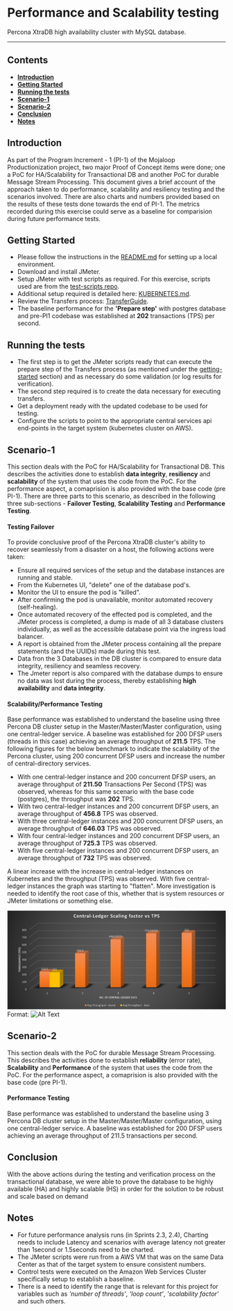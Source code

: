 # Performance and Scalability testing
Percona XtraDB high availability cluster with MySQL database.
***

## Contents

* [**Introduction**](#introduction)
* [**Getting Started**](#getting-started)
* [**Running the tests**](#running-the-tests)
* [**Scenario-1**](#scenario-1)
* [**Scenario-2**](#scenario-2)
* [**Conclusion**](#conclusion)
* [**Notes**](#notes)

## Introduction
As part of the Program Increment - 1 (PI-1) of the Mojaloop Productionization project, two major Proof of Concept items were done; one a PoC for HA/Scalability for Transactional DB and another PoC for durable Message Stream Processing. This document gives a brief account of the approach taken to do performance, scalability and resiliency testing and the scenarios involved. There are also charts and numbers provided based on the results of these tests done towards the end of PI-1. The metrics recorded during this exercise could serve as a baseline for comparision during future performance tests.

## Getting Started
- Please follow the instructions in the [README.md](https://github.com/mojaloop/central-ledger/blob/develop-baseline/README.md) for setting up a local environment.
- Download and install JMeter.
- Setup JMeter with test scripts as required. For this exercise, scripts used are from the [test-scripts repo](https://github.com/mojaloop/test-scripts).
- Additional setup required is detailed here: [KUBERNETES.md](https://github.com/mojaloop/central-ledger/blob/develop-baseline/KUBERNETES.md).
- Review the Transfers process: [TransferGuide](https://github.com/mojaloop/central-ledger/blob/develop-baseline/TransferGuide.md).
- The baseline performance for the **'Prepare step'** with postgres database and pre-PI1 codebase was established at **202** transactions (TPS) per second.

## Running the tests
- The first step is to get the JMeter scripts ready that can execute the prepare step of the Transfers process (as mentioned under the [getting-started](#getting-started) section) and as necessary do some validation (or log results for verification).
- The second step required is to create the data necessary for executing transfers.
- Get a deployment ready with the updated codebase to be used for testing.
- Configure the scripts to point to the appropriate central services api end-points in the target system (kubernetes cluster on AWS).

## Scenario-1
This section deals with the PoC for HA/Scalability for Transactional DB. This describes the activities done to establish **data integrity**, **resiliency** and **scalability** of the system that uses the code from the PoC. For the performance aspect, a comaprision is also provided with the base code (pre PI-1). There are three parts to this scenario, as described in the following three sub-sections - **Failover Testing**, **Scalability Testing** and **Performance Testing**.

#### Testing Failover
To provide conclusive proof of the Percona XtraDB cluster's ability to recover seamlessly from a disaster on a host, the following actions were taken:
- Ensure all required services of the setup and the database instances are running and stable.
- From the Kubernetes UI, "delete" one of the database pod's.
- Monitor the UI to ensure the pod is "killed".
- After confirming the pod is unavailable, monitor automated recovery (self-healing).
- Once automated recovery of the effected pod is completed, and the JMeter process is completed, a dump is made of all 3 database clusters individually, as well as the accessible database point via the ingress load balancer.
- A report is obtained from the JMeter process containing all the prepare statements (and the UUIDs) made during this test.
- Data fron the 3 Databases in the DB cluster is compared to ensure data integrity, resiliency and seamless recovery.
- The Jmeter report is also compared with the database dumps to ensure no data was lost during the process, thereby establishing **high availability** and **data integrity**.

#### Scalability/Performance Testing
Base performance was established to understand the baseline using three Percona DB cluster setup in the Master/Master/Master configuration, using one central-ledger service.
A baseline was established for 200 DFSP users (threads in this case) achieving an average throughput of **211.5** TPS. The following figures for the below benchmark to indicate the scalability of the Percona cluster, using 200 concurrent DFSP users and increase the number of central-directory services.

- With one central-ledger instance and 200 concurrent DFSP users, an average throughput of **211.50** Transactions Per Second (TPS) was observed, whereas for this same scenario with the base code (postgres), the throughput was **202** TPS.
- With two central-ledger instances and 200 concurrent DFSP users, an average throughput of **456.8** TPS was observed.
- With three central-ledger instances and 200 concurrent DFSP users, an average throughput of **646.03** TPS was observed.
- With four central-ledger instances and 200 concurrent DFSP users, an average throughput of **725.3** TPS was observed.
- With five central-ledger instances and 200 concurrent DFSP users, an average throughput of **732** TPS was observed.

A linear increase with the increase in central-ledger instances on Kubernetes and the throughput (TPS) was observed. With five central-ledger instances the graph was starting to "flatten". More investigation is needed to identify the root case of this, whether that is system resources or JMeter limitations or something else.

![Here is a chart that shows the performance metrics](/metrics-images/PoC_DB_Performance_HA_Scalability.jpg)
Format: ![Alt Text](url)

## Scenario-2
This section deals with the PoC for durable Message Stream Processing. This describes the activities done to establish **reliability** (error rate), **Scalability** and **Performance** of the system that uses the code from the PoC. For the performance aspect, a comaprision is also provided with the base code (pre PI-1).

#### Performance Testing
Base performance was established to understand the baseline using 3 Percona DB cluster setup in the Master/Master/Master configuration, using one central-ledger service.
A baseline was established for 200 DFSP users achieving an average throughput of 211.5 transactions per second.

## Conclusion
With the above actions during the testing and verification process on the transactional database, we were able to prove the database to be highly available (HA) and highly scalable (HS) in order for the solution to be robust and scale based on demand

## Notes
- For future performance analysis runs (in Sprints 2.3, 2.4), Charting needs to include Latency and scenarios with average latency not greater than 1second or 1.5seconds need to be charted.
- The JMeter scripts were run from a AWS VM that was on the same Data Center as that of the target system to ensure consistent numbers.
- Control tests were executed on the Amazon Web Services Cluster specifically setup to establish a baseline.
- There is a need to identify the range that is relevant for this project for variables such as *'number of threads'*, *'loop count'*, *'scalability factor'* and such others.
